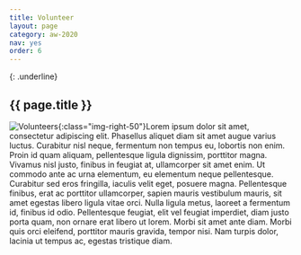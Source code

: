 ```yaml
---
title: Volunteer
layout: page
category: aw-2020
nav: yes
order: 6
---
```

{: .underline}
## {{ page.title }}

![Volunteers](/assets/images/2020/volunteer-img.jpg){:class="img-right-50"}Lorem ipsum dolor sit amet, consectetur adipiscing elit. Phasellus aliquet diam sit amet augue varius luctus. Curabitur nisl neque, fermentum non tempus eu, lobortis non enim. Proin id quam aliquam, pellentesque ligula dignissim, porttitor magna. Vivamus nisl justo, finibus in feugiat at, ullamcorper sit amet enim. Ut commodo ante ac urna elementum, eu elementum neque pellentesque. Curabitur sed eros fringilla, iaculis velit eget, posuere magna. Pellentesque finibus, erat ac porttitor ullamcorper, sapien mauris vestibulum mauris, sit amet egestas libero ligula vitae orci. Nulla ligula metus, laoreet a fermentum id, finibus id odio. Pellentesque feugiat, elit vel feugiat imperdiet, diam justo porta quam, non ornare erat libero ut lorem. Morbi sit amet ante diam. Morbi quis orci eleifend, porttitor mauris gravida, tempor nisi. Nam turpis dolor, lacinia ut tempus ac, egestas tristique diam.


